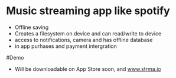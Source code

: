 # Music streaming app like spotify
- Offline saving
- Creates a filesystem on device and can read/write to device
- access to notifications, camera and has offline database
- in app purhases and payment intergration

#Demo
- Will be downloadable on App Store soon, and www.strma.io
